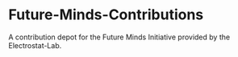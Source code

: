 # Future-Minds-Contributions
A contribution depot for the Future Minds Initiative provided by the Electrostat-Lab.
